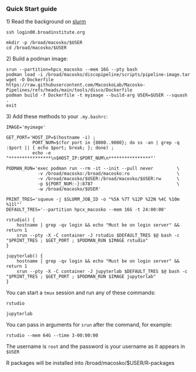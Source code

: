 ### Quick Start guide

1\) Read the background on [slurm](slurm.md)

```
ssh login00.broadinstitute.org
```
```
mkdir -p /broad/macosko/$USER
cd /broad/macosko/$USER
```

2\) Build a podman image:

```
srun --partition=hpcx_macosko --mem 16G --pty bash
podman load -i /broad/macosko/discopipeline/scripts/pipeline-image.tar
wget -O Dockerfile https://raw.githubusercontent.com/MacoskoLab/Macosko-Pipelines/refs/heads/main/tools/disco/Dockerfile
podman build -f Dockerfile -t myimage --build-arg USER=$USER --squash .
exit
```

3\) Add these methods to your `.my.bashrc`:

```
IMAGE='myimage'

GET_PORT='HOST_IP=$(hostname -i) ; 
          PORT_NUM=$(for port in {8000..9000}; do ss -an | grep -q :$port || { echo $port; break; }; done) ; 
          echo -e "****************\n$HOST_IP:$PORT_NUM\n****************"'

PODMAN_RUN='exec podman run --rm -it --init --pull never         \
            -v /broad/macosko:/broad/macosko:ro                  \
            -v /broad/macosko/$USER:/broad/macosko/$USER:rw      \
            -p ${PORT_NUM:-}:8787                                \
            -w /broad/macosko/$USER'        

PRINT_TRES='squeue -j $SLURM_JOB_ID -o "%5A %7T %12P %22N %4C %10m %11l"'
DEFAULT_TRES='--partition hpcx_macosko --mem 16G -t 24:00:00'

rstudio() {
    hostname | grep -qv login && echo "Must be on login server" && return 1
    srun --pty -X -C container -J rstudio $DEFAULT_TRES $@ bash -c "$PRINT_TRES ; $GET_PORT ; $PODMAN_RUN $IMAGE rstudio"
}

jupyterlab() {
    hostname | grep -qv login && echo "Must be on login server" && return 1
    srun --pty -X -C container -J jupyterlab $DEFAULT_TRES $@ bash -c "$PRINT_TRES ; $GET_PORT ; $PODMAN_RUN $IMAGE jupyterlab"
}
```

You can start a `tmux` session and run any of these commands:

```rstudio```  

```jupyterlab```  

You can pass in arguments for `srun` after the command, for example:

```rstudio --mem 64G --time 3-00:00:00```

The username is `root` and the password is your username as it appears in `$USER`

R packages will be installed into /broad/macosko/$USER/R-packages

